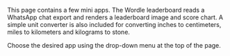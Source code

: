 This page contains a few mini apps. The Wordle leaderboard reads a WhatsApp chat export and renders a leaderboard image and score chart. A simple unit converter is also included for converting inches to centimeters, miles to kilometers and kilograms to stone.

Choose the desired app using the drop-down menu at the top of the page.
